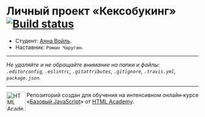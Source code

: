 # Личный проект «Кексобукинг» [![Build status][travis-image]][travis-url]

* Студент: [Анна Войль](https://up.htmlacademy.ru/javascript/11/user/103417).
* Наставник: `Роман Чаругин`.

---

_Не удаляйте и не обращайте внимание на папки и файлы:_<br>
_`.editorconfig`, `.eslintrc`, `.gitattributes`, `.gitignore`, `.travis.yml`, `package.json`._

---

<a href="https://htmlacademy.ru/intensive/javascript"><img align="left" width="50" height="50" title="HTML Academy" src="https://up.htmlacademy.ru/static/img/intensive/javascript/logo-for-github.svg"></a>

Репозиторий создан для обучения на интенсивном онлайн‑курсе «[Базовый JavaScript](https://htmlacademy.ru/intensive/javascript)» от [HTML Academy](https://htmlacademy.ru).

[travis-image]: https://travis-ci.org/htmlacademy-javascript/103417-keksobooking.svg?branch=master
[travis-url]: https://travis-ci.org/htmlacademy-javascript/103417-keksobooking
